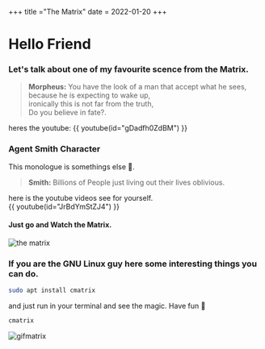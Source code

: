 +++
title ="The Matrix"
date = 2022-01-20
+++
# Hello Friend
### Let's talk about one of my favourite scence from the Matrix.<br>
> **Morpheus:** 
You have the look of a man that accept what he sees, because he is expecting to wake up,<br>
ironically this is not far from the truth,<br>
Do you believe in fate?.<br>
<!-- more -->
heres the youtube:
{{ youtube(id="gDadfh0ZdBM") }}

### Agent Smith Character
This monologue is somethings else 🤖.<br>
> **Smith:**
Billions of People just living out their lives oblivious.

here is the youtube videos see for yourself.<br>
{{ youtube(id="JrBdYmStZJ4") }}

#### Just go and Watch the Matrix.
![the matrix](https://media.wired.com/photos/5ca648a330f00e47fd82ae77/16:9/w_1391,h_782,c_limit/Culture_Matrix_Code_corridor.jpg)

### If you are the GNU Linux guy here some interesting things you can do.<br>
```sh
sudo apt install cmatrix
```
and  just run in your terminal and see the magic. Have fun 👾<br>
```sh
cmatrix
```

![gifmatrix](https://media2.giphy.com/media/smzfl3E7a4iHK/giphy.gif)



